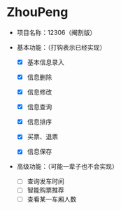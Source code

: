 # ZhouPeng
- 项目名称：12306（阉割版）

- 基本功能：（打钩表示已经实现）

  - [x] 基本信息录入

  - [x] 信息删除

  - [x] 信息修改

  - [x] 信息查询

  - [x] 信息排序

  - [x] 买票、退票

  - [x] 信息保存

- 高级功能：（可能一辈子也不会实现）

  - [ ]  查询发车时间
  - [ ] 智能购票推荐
  - [ ] 查看某一车厢人数

###### 